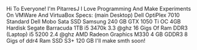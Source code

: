 Hi To Everyone! I'm PitarresJ
I Love Programming And Make Experiments On VMWare And VirtuaBox
Specs:
(main Desktop)
Dell OptiPlex 7010 
Standard Dell Mobo
Sata SSD Samsung 240 GB
GTX 1050 Ti OC 4GB
Hardisk Segate Barracuda 1TB
i5 3470k 3.3 @ghz
16 Gigs Of Ram DDR3
(Laptop)
i5 5200 2.4 @ghz
AMD Radeon Graphics M330 4 GB GDDR3
8 Gigs of ddr4 Ram
SSD S3+ 120 GB
I'll make smth soon!
